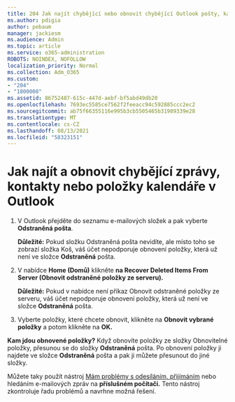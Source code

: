```yaml
---
title: 204 Jak najít chybějící nebo obnovit chybějící Outlook pošty, kalendáře nebo kontaktů
ms.author: pdigia
author: pebaum
manager: jackiesm
ms.audience: Admin
ms.topic: article
ms.service: o365-administration
ROBOTS: NOINDEX, NOFOLLOW
localization_priority: Normal
ms.collection: Adm_O365
ms.custom:
- "204"
- "1800008"
ms.assetid: 86752487-615c-447d-aebf-bf5abd49db20
ms.openlocfilehash: 7693ec5585ce7562f2feeacc94c592885ccc2ec2
ms.sourcegitcommit: ab75f66355116e995b3cb5505465b31989339e28
ms.translationtype: MT
ms.contentlocale: cs-CZ
ms.lasthandoff: 08/13/2021
ms.locfileid: "58323151"
---
```

# <a name="how-to-find-and-recover-missing-messages-contacts-or-calendar-items-in-outlook"></a>Jak najít a obnovit chybějící zprávy, kontakty nebo položky kalendáře v Outlook

1. V Outlook přejděte do seznamu e-mailových složek a pak vyberte **Odstraněná pošta**. 

    **Důležité:** Pokud složku Odstraněná  pošta nevidíte, ale  místo toho se zobrazí složka Koš, váš účet nepodporuje obnovení položky, která už není ve složce **Odstraněná** pošta.

2. V nabídce **Home (Domů)** klikněte **na Recover Deleted Items From Server (Obnovit odstraněné položky ze serveru).** 

    **Důležité:** Pokud v  nabídce není příkaz Obnovit odstraněné položky ze serveru, váš účet nepodporuje obnovení položky, která už není ve složce **Odstraněná** pošta.

3. Vyberte položky, které chcete obnovit, klikněte na **Obnovit vybrané položky** a potom klikněte na **OK.**

**Kam jdou obnovené položky?** Když obnovíte položky ze složky Obnovitelné položky, přesunou se do složky **Odstraněná** pošta. Po obnovení položky ji najdete ve složce **Odstraněná** pošta a pak ji můžete přesunout do jiné složky.

Můžete taky použít nástroj [Mám problémy s odesíláním, přijímáním](https://aka.ms/SaRA-OutlookSendReceive) nebo hledáním e-mailových zpráv na **příslušném počítači.** Tento nástroj zkontroluje řadu problémů a navrhne možná řešení.
